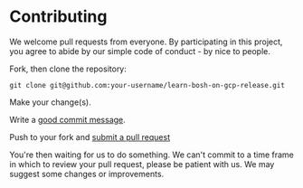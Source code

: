 # Contributing

We welcome pull requests from everyone. By participating in this project, you agree to abide by our simple code of conduct - by nice to people.

Fork, then clone the repository:

    git clone git@github.com:your-username/learn-bosh-on-gcp-release.git

Make your change(s).

Write a [good commit message](http://tbaggery.com/2008/04/19/a-note-about-git-commit-messages.html).

Push to your fork and [submit a pull request](https://github.com/rigoford/learn-bosh-on-gcp-release/compare/)

You're then waiting for us to do something. We can't commit to a time frame in which to review your pull request, please be patient with us. We may suggest some changes or improvements.
